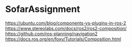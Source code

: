 # SofarAssignment
https://ubuntu.com/blog/components-vs-plugins-in-ros-2
https://www.stereolabs.com/docs/ros2/ros2-composition/
https://github.com/ros-planning/navigation2
https://docs.ros.org/en/foxy/Tutorials/Composition.html
